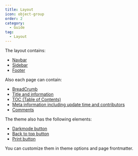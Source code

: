 ```yaml
---
title: Layout
icon: object-group
order: 2
category:
  - Guide
tag:
  - Layout
---
```


The layout contains:

- [Navbar](https://theme-hope.vuejs.press/guide/layout/navbar.html)
- [Sidebar](https://theme-hope.vuejs.press/guide/layout/sidebar.html)
- [Footer](https://theme-hope.vuejs.press/guide/layout/footer.html)

Also each page can contain:

- [BreadCrumb](https://theme-hope.vuejs.press/guide/layout/breadcrumb.html)
- [Title and information](https://theme-hope.vuejs.press/guide/feature/page-info.html)
- [TOC (Table of Contents)](https://theme-hope.vuejs.press/guide/layout/page.html#header-list)
- [Meta information including update time and contributors](https://theme-hope.vuejs.press/guide/feature/meta.html)
- [Comments](https://theme-hope.vuejs.press/guide/feature/comment.html)

The theme also has the following elements:

- [Darkmode button](https://theme-hope.vuejs.press/guide/interface/darkmode.html)
- [Back to top button](https://theme-hope.vuejs.press/guide/interface/others.html#back-to-top-button)
- [Print button](https://theme-hope.vuejs.press/guide/interface/others.html#print-button)

You can customize them in theme options and page frontmatter.
